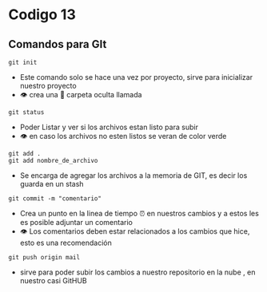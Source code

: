 # Codigo 13

## Comandos para GIt

```
git init
```
- Este comando solo se hace una vez por proyecto, sirve para inicializar nuestro proyecto
- 👁️ crea una  :file_folder: carpeta oculta llamada 
```
git status
```
- Poder Listar y ver si los archivos estan listo para subir
- :eye: en caso los archivos no esten listos se veran de color verde

```
git add .
git add nombre_de_archivo
```
- Se encarga de agregar los archivos a la memoria de GIT, es decir los guarda en un stash

```
git commit -m "comentario"
```
- Crea un punto en la linea de tiempo ⏰ en nuestros cambios y a estos les es posible adjuntar un comentario
- :eye: Los comentarios deben estar relacionados a los cambios que hice, esto es una recomendación

```
git push origin mail
```
- sirve para poder subir los cambios a nuestro repositorio en la nube , en nuestro casi GitHUB
